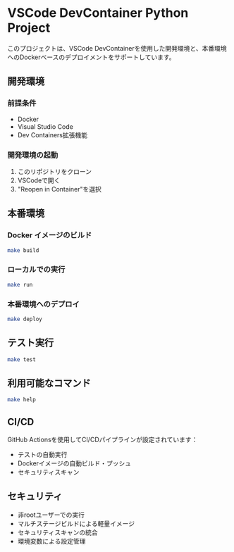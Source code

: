 # VSCode DevContainer Python Project

このプロジェクトは、VSCode DevContainerを使用した開発環境と、本番環境へのDockerベースのデプロイメントをサポートしています。

## 開発環境

### 前提条件
- Docker
- Visual Studio Code
- Dev Containers拡張機能

### 開発環境の起動
1. このリポジトリをクローン
2. VSCodeで開く
3. "Reopen in Container"を選択

## 本番環境

### Docker イメージのビルド
```bash
make build
```

### ローカルでの実行
```bash
make run
```

### 本番環境へのデプロイ
```bash
make deploy
```

## テスト実行
```bash
make test
```

## 利用可能なコマンド
```bash
make help
```

## CI/CD
GitHub Actionsを使用してCI/CDパイプラインが設定されています：
- テストの自動実行
- Dockerイメージの自動ビルド・プッシュ
- セキュリティスキャン

## セキュリティ
- 非rootユーザーでの実行
- マルチステージビルドによる軽量イメージ
- セキュリティスキャンの統合
- 環境変数による設定管理

